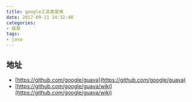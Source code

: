 ```yaml
---
title: google工具类使用
date: 2017-09-11 14:32:48
categories:
- 框架
tags:
- java
---
```


## 地址

- [https://github.com/google/guava](https://github.com/google/guava)
- [https://github.com/google/guava/wiki](https://github.com/google/guava/wiki)